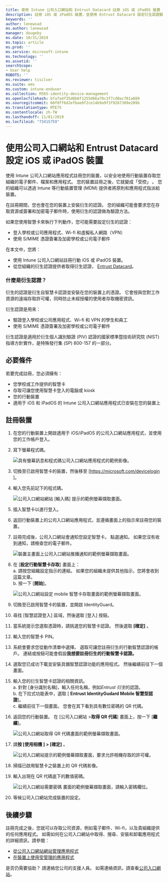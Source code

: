 ```yaml
---
title: 使用 Intune 公司入口網站和 Entrust Datacard 註冊 iOS 或 iPadOS 裝置
description: 註冊 iOS 或 iPadOS 裝置，並使用 Entrust Datacard 設定衍生認證驗證。
keywords: ''
author: lenewsad
ms.author: lanewsad
manager: dougeby
ms.date: 10/31/2019
ms.topic: article
ms.prod: ''
ms.service: microsoft-intune
ms.technology: ''
ms.assetid: ''
searchScope:
- User help
ROBOTS: ''
ms.reviewer: tisilver
ms.suite: ems
ms.custom: intune-enduser
ms.collection: M365-identity-device-management
ms.openlocfilehash: bfafa4f35d0b8f1255d66a70c3f7cd0acf01a889
ms.sourcegitcommit: 60f0ff6d2efbae0f2ce14b9a9f3f9267309e209b
ms.translationtype: MTE75
ms.contentlocale: zh-TW
ms.lasthandoff: 11/01/2019
ms.locfileid: "73415759"
---
```

# <a name="set-up-ios-or-ipados-device-with-company-portal-and-entrust-datacard"></a>使用公司入口網站和 Entrust Datacard 設定 iOS 或 iPadOS 裝置

使用 Intune 公司入口網站應用程式註冊您的裝置，以安全地使用行動裝置存取您組織的電子郵件、檔案和應用程式。 您的裝置註冊之後，它就變成「受控」  。 您的組織可以透過 Intune 等行動裝置管理 (MDM) 提供者將原則和應用程式指派給裝置。  

在註冊期間，您也會在您的裝置上安裝衍生的認證。 您的組織可能會要求您在存取資源或簽署和加密電子郵件時，使用衍生的認證做為驗證方法。 

如果您使用智慧卡來執行下列動作，您可能需要設定衍生的認證：  

* 登入學校或公司應用程式、Wi-fi 和虛擬私人網路（VPN）
* 使用 S/MIME 憑證簽署及加密學校或公司電子郵件  

在本文中，您將：  

   * 使用 Intune 公司入口網站註冊行動 iOS 或 iPadOS 裝置。  
   * 從您組織的衍生認證提供者取得衍生認證， [Entrust Datacard](https://www.entrustdatacard.com/)。  

### <a name="what-are-derived-credentials"></a>什麼是衍生認證？  
衍生的認證是衍生自智慧卡認證並安裝在您的裝置上的憑證。 它會授與您對工作資源的遠端存取許可權，同時防止未經授權的使用者存取機密資訊。  

衍生認證是用來： 
* 驗證登入學校或公司應用程式、Wi-fi 和 VPN 的學生和員工
* 使用 S/MIME 憑證簽署及加密學校或公司電子郵件

衍生認證是適用於衍生個人識別驗證 (PIV) 認證的國家標準暨技術研究院 (NIST) 指導方針實作，是特殊發行集 (SP) 800-157 的一部分。  

## <a name="prerequisites"></a>必要條件

 若要完成註冊，您必須擁有：

* 您學校或工作提供的智慧卡
* 存取可讓您使用智慧卡登入的電腦或 kiosk
* 您的行動裝置
* 適用于 iOS 和 iPadOS 的 Intune 公司入口網站應用程式已安裝在您的裝置上  


## <a name="enroll-device"></a>註冊裝置  
1. 在您的行動裝置上開啟適用于 iOS/iPadOS 的公司入口網站應用程式，並使用您的工作帳戶登入。  

2. 寫下螢幕程式碼。  

    ![具有螢幕訊息和程式碼公司入口網站應用程式的範例影像。](./media/copy-code-intercede.png)   

3. 切換至已啟用智慧卡的裝置，然後移至 [https://microsoft.com/devicelogin ]。 
4. 輸入您先前記下的程式碼。  

    ![公司入口網站網站 [輸入碼] 提示的範例螢幕擷取畫面。](./media/enter-code-intercede.png)   

5. 插入智慧卡以進行登入。   
6. 返回行動裝置上的公司入口網站應用程式，並遵循畫面上的指示來註冊您的裝置。  
7. 註冊完成後，公司入口網站會通知您設定智慧卡。 點選通知。 如果您沒有收到通知，請檢查您的電子郵件。   

    ![裝置主畫面上公司入口網站推播通知的範例螢幕擷取畫面。](./media/action-required-in-app-intercede.png)  

8. 在 [**設定行動智慧卡存取**] 畫面上：   
    a. 請按您組織設定指示的連結。 如果您的組織未提供其他指示，您將會收到這篇文章。  
    b. 按一下 [**開始**]。  

    ![公司入口網站設定 mobile 智慧卡存取畫面的範例螢幕擷取畫面。](./media/smart-card-info-intercede.png)

9. 切換至已啟用智慧卡的裝置，並開啟 IdentityGuard。 
10. 尋找 [智慧認證登入] 區域，然後選取 [登入] 按鈕。  
11. 當系統提示您選取憑證時，請挑選您的智慧卡認證。 然後選取 **[確定]** 。 
12. 輸入您的智慧卡 PIN。  
13. 系統會要求您從動作清單中選擇。 選取可讓您註冊衍生的行動智慧認證的帳戶。 連結或按鈕可能會假設**我想要註冊衍生的行動智慧卡認證。**  
14. 選取您已成功下載並安裝具備智慧認證功能的應用程式。 然後繼續前往下一個畫面。   
15. 輸入您的衍生智慧卡認證的相關資訊。  
    a. 針對 [身分識別名稱]，輸入任何名稱，例如*Entrust 衍生*的認證。  
    b. 在下拉式功能表中，選取 [ **Entrust IdentityGudard Mobile 智慧型認證**]。  
    c. 繼續前往下一個畫面。 您會在其下看到具有數位密碼的 QR 代碼。  

16. 返回您的行動裝置。 在 [公司入口網站 >**取得 QR 代碼**] 畫面上，按一下 [**繼續**]。 

    ![公司入口網站取得 QR 代碼畫面的範例螢幕擷取畫面。](./media/get-qr-code-intercede.png)  
17. 請**按 [使用相機** **] > [確定]** 。  

    ![公司入口網站提示的範例螢幕擷取畫面，要求允許相機存取的許可權。](./media/allow-cp-camera-access-intercede.png)  
18. 掃描已啟用智慧卡之裝置上的 QR 代碼影像。  
19. 輸入出現在 QR 代碼底下的數值密碼。  

    ![公司入口網站需要密碼 畫面的範例螢幕擷取畫面，請輸入密碼欄位。](./media/enter-password-derived-credentials.png)   

20. 等候公司入口網站完成裝置的設定。  


## <a name="next-steps"></a>後續步驟  
註冊完成之後，您就可以存取公司資源，例如電子郵件、Wi-fi，以及貴組織提供的任何應用程式。 如需如何在公司入口網站中取得、搜尋、安裝和卸載應用程式的詳細資訊，請參閱：

* [從公司入口網站網站管理應用程式](manage-apps-cpweb.md)  
* [在裝置上使用受管理的應用程式](use-managed-apps-on-your-device-ios.md)  

是否仍需要協助？ 請連絡您公司的支援人員。 如需連絡資訊，請查看[公司入口網站](https://go.microsoft.com/fwlink/?linkid=2010980)。  
